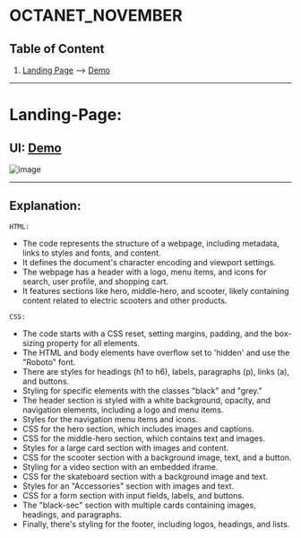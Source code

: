 # OCTANET_NOVEMBER

## Table of Content
1. [Landing Page](#Landing-Page) --> [Demo](https://mayankkatheriya.github.io/OCTANET_NOVEMBER/Task-1_Landing-Page/)


---

# Landing-Page:

## UI: [Demo](https://mayankkatheriya.github.io/OCTANET_NOVEMBER/Task-1_Landing-Page/)
![image](https://github.com/Mayankkatheriya/OCTANET_NOVEMBER/assets/128832286/040c64cb-618d-40c3-a16c-34624269e31d)

---
## Explanation:

`HTML:`

* The code represents the structure of a webpage, including metadata, links to styles and fonts, and content.
* It defines the document's character encoding and viewport settings.
* The webpage has a header with a logo, menu items, and icons for search, user profile, and shopping cart.
* It features sections like hero, middle-hero, and scooter, likely containing content related to electric scooters and other products.

`CSS:`

* The code starts with a CSS reset, setting margins, padding, and the box-sizing property for all elements.
* The HTML and body elements have overflow set to 'hidden' and use the "Roboto" font.
* There are styles for headings (h1 to h6), labels, paragraphs (p), links (a), and buttons.
* Styling for specific elements with the classes "black" and "grey."
* The header section is styled with a white background, opacity, and navigation elements, including a logo and menu items.
* Styles for the navigation menu items and icons.
* CSS for the hero section, which includes images and captions.
* CSS for the middle-hero section, which contains text and images.
* Styles for a large card section with images and content.
* CSS for the scooter section with a background image, text, and a button.
* Styling for a video section with an embedded iframe.
* CSS for the skateboard section with a background image and text.
* Styles for an "Accessories" section with images and text.
* CSS for a form section with input fields, labels, and buttons.
* The "black-sec" section with multiple cards containing images, headings, and paragraphs.
* Finally, there's styling for the footer, including logos, headings, and lists.
